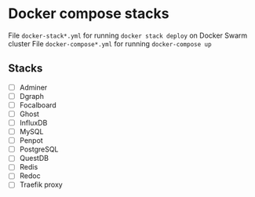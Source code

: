 # Docker compose stacks

File `docker-stack*.yml` for running `docker stack deploy` on Docker Swarm cluster
File `docker-compose*.yml` for running `docker-compose up`

## Stacks

- [ ] Adminer
- [ ] Dgraph
- [ ] Focalboard
- [ ] Ghost
- [ ] InfluxDB
- [ ] MySQL
- [ ] Penpot
- [ ] PostgreSQL
- [ ] QuestDB
- [ ] Redis
- [ ] Redoc
- [ ] Traefik proxy
